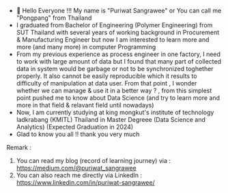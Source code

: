 - 👋 Hello Everyone !!! My name is "Puriwat Sangrawee" or You can call me "Pongpang" from Thailand
- I graduated from Bachelor of Engineering (Polymer Engineering) from SUT Thailand with several years of working background in Procurement & Manufacturing Engineer but now I am interested to learn more and more (and many more) in computer Programming 
- From my previous experience as process engineer in one factory, I need to work with large amount of data but I found that many part of collected data in system would be garbage or not to be synchronized toghether properly. It also cannot be easily reproducible  which it results to difficulty of manipulation at data user. From that point , I wonder whether we can manage & use it in a better way ? , from this simplest point pushed me to know about Data Science (and try to learn more and more in that field & relavant field until nowadays)
- Now, I am currently studying at king mongkut's institute of technology ladkrabang (KMITL) Thailand in Master Degreee (Data Science and Analytics) (Expected Graduation in 2024)
- Glad to know you all !! thank you very much 

Remark : 
1. You can read my blog (record of learning journey) via : https://medium.com/@puriwat_sangrawee
2. You can also reach me directly via LinkedIn : https://www.linkedin.com/in/puriwat-sangrawee/



<!---
Pongpang-2102/Pongpang-2102 is a ✨ special ✨ repository because its `README.md` (this file) appears on your GitHub profile.
You can click the Preview link to take a look at your changes.
--->
